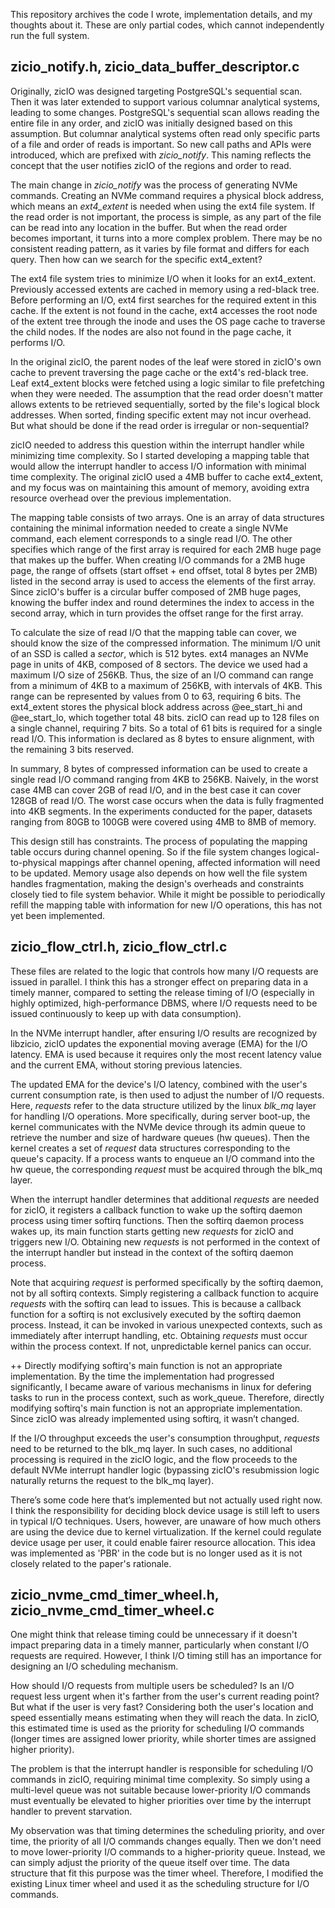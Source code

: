 This repository archives the code I wrote, implementation details, and my thoughts about it. These are only partial codes, which cannot independently run the full system.

## zicio_notify.h, zicio_data_buffer_descriptor.c

Originally, zicIO was designed targeting PostgreSQL's sequential scan. Then it was later extended to support various columnar analytical systems, leading to some changes. PostgreSQL's sequential scan allows reading the entire file in any order, and zicIO was initially designed based on this assumption. But columnar analytical systems often read only specific parts of a file and order of reads is important. So new call paths and APIs were introduced, which are prefixed with 
*zicio_notify*. This naming reflects the concept that the user notifies zicIO of the regions and order to read.

The main change in *zicio_notify* was the process of generating NVMe commands. Creating an NVMe command requires a physical block address, which means an *ext4_extent* is needed when using the ext4 file system. If the read order is not important, the process is simple, as any part of the file can be read into any location in the buffer. But when the read order becomes important, it turns into a more complex problem. There may be no consistent reading pattern, as it varies by file format and differs for each query. Then how can we search for the specific ext4_extent?

The ext4 file system tries to minimize I/O when it looks for an ext4_extent. Previously accessed extents are cached in memory using a red-black tree. Before performing an I/O, ext4 first searches for the required extent in this cache. If the extent is not found in the cache, ext4 accesses the root node of the extent tree through the inode and uses the OS page cache to traverse the child nodes. If the nodes are also not found in the page cache, it performs I/O.

In the original zicIO, the parent nodes of the leaf were stored in zicIO's own cache to prevent traversing the page cache or the ext4's red-black tree. Leaf ext4_extent blocks were fetched using a logic similar to file prefetching when they were needed. The assumption that the read order doesn't matter allows extents to be retrieved sequentially, sorted by the file's logical block addresses. When sorted, finding specific extent may not incur overhead. But what should be done if the read order is irregular or non-sequential?

zicIO needed to address this question within the interrupt handler while minimizing time complexity. So I started developing a mapping table that would allow the interrupt handler to access I/O information with minimal time complexity. The original zicIO used a 4MB buffer to cache ext4_extent, and my focus was on maintaining this amount of memory, avoiding extra resource overhead over the previous implementation.

The mapping table consists of two arrays. One is an array of data structures containing the minimal information needed to create a single NVMe command, each element corresponds to a single read I/O. The other specifies which range of the first array is required for each 2MB huge page that makes up the buffer. When creating I/O commands for a 2MB huge page, the range of offsets (start offset + end offset, total 8 bytes per 2MB) listed in the second array is used to access the elements of the first array. Since zicIO's buffer is a circular buffer composed of 2MB huge pages, knowing the buffer index and round determines the index to access in the second array, which in turn provides the offset range for the first array.

To calculate the size of read I/O that the mapping table can cover, we should know the size of the compressed information. The minimum I/O unit of an SSD is called a *sector*, which is 512 bytes. ext4 manages an NVMe page in units of 4KB, composed of 8 sectors. The device we used had a maximum I/O size of 256KB. Thus, the size of an I/O command can range from a minimum of 4KB to a maximum of 256KB, with intervals of 4KB. This range can be represented by values from 0 to 63, requiring 6 bits. The ext4_extent stores the physical block address across @ee_start_hi and @ee_start_lo, which together total 48 bits. zicIO can read up to 128 files on a single channel, requiring 7 bits. So a total of 61 bits is required for a single read I/O. This information is declared as 8 bytes to ensure alignment, with the remaining 3 bits reserved.

In summary, 8 bytes of compressed information can be used to create a single read I/O command ranging from 4KB to 256KB. Naively, in the worst case 4MB can cover 2GB of read I/O, and in the best case it can cover 128GB of read I/O. The worst case occurs when the data is fully fragmented into 4KB segments. In the experiments conducted for the paper, datasets ranging from 80GB to 100GB were covered using 4MB to 8MB of memory. 

This design still has constraints. The process of populating the mapping table occurs during channel opening. So if the file system changes logical-to-physical mappings after channel opening, affected information will need to be updated. Memory usage also depends on how well the file system handles fragmentation, making the design's overheads and constraints closely tied to file system behavior. While it might be possible to periodically refill the mapping table with information for new I/O operations, this has not yet been implemented.

## zicio_flow_ctrl.h, zicio_flow_ctrl.c

These files are related to the logic that controls how many I/O requests are issued in parallel. I think this has a stronger effect on preparing data in a timely manner, compared to setting the release timing of I/O (especially in highly optimized, high-performance DBMS, where I/O requests need to be issued continuously to keep up with data consumption).

In the NVMe interrupt handler, after ensuring I/O results are recognized by libzicio, zicIO updates the exponential moving average (EMA) for the I/O latency. EMA is used because it requires only the most recent latency value and the current EMA, without storing previous latencies.

The updated EMA for the device's I/O latency, combined with the user's current consumption rate, is then used to adjust the number of I/O requests. Here, *requests* refer to the data structure utilized by the linux *blk_mq* layer for handling I/O operations. More specifically, during server boot-up, the kernel communicates with the NVMe device through its admin queue to retrieve the number and size of hardware queues (hw queues). Then the kernel creates a set of *request* data structures corresponding to the queue's capacity. If a process wants to enqueue an I/O command into the hw queue, the corresponding *request* must be acquired through the blk_mq layer.

When the interrupt handler determines that additional *requests* are needed for zicIO, it registers a callback function to wake up the softirq daemon process using timer softirq functions. Then the softirq daemon process wakes up, its main function starts getting new *requests* for zicIO and triggers new I/O. Obtaining new *requests* is not performed in the context of the interrupt handler but instead in the context of the softirq daemon process. 

Note that acquiring *request* is performed specifically by the softirq daemon, not by all softirq contexts. Simply registering a callback function to acquire *requests* with the softirq can lead to issues. This is because a callback function for a softirq is not exclusively executed by the softirq daemon process. Instead, it can be invoked in various unexpected contexts, such as immediately after interrupt handling, etc. Obtaining *requests* must occur within the process context. If not, unpredictable kernel panics can occur.

++ Directly modifying softirq's main function is not an appropriate implementation. By the time the implementation had progressed significantly, I became aware of various mechanisms in linux for defering tasks to run in the process context, such as work_queue. Therefore, directly modifying softirq's main function is not an appropriate implementation. Since zicIO was already implemented using softirq, it wasn’t changed.

If the I/O throughput exceeds the user's consumption throughput, *requests* need to be returned to the blk_mq layer. In such cases, no additional processing is required in the zicIO logic, and the flow proceeds to the default NVMe interrupt handler logic (bypassing zicIO's resubmission logic naturally returns the request to the blk_mq layer).

There’s some code here that’s implemented but not actually used right now. I think the responsibility for deciding block device usage is still left to users in typical I/O techniques. Users, however, are unaware of how much others are using the device due to kernel virtualization. If the kernel could regulate device usage per user, it could enable fairer resource allocation. This idea was implemented as 'PBR' in the code but is no longer used as it is not closely related to the paper's rationale.

## zicio_nvme_cmd_timer_wheel.h, zicio_nvme_cmd_timer_wheel.c

One might think that release timing could be unnecessary if it doesn't impact preparing data in a timely manner, particularly when constant I/O requests are required. However, I think I/O timing still has an importance for designing an I/O scheduling mechanism.

How should I/O requests from multiple users be scheduled? Is an I/O request less urgent when it's farther from the user's current reading point? But what if the user is very fast? Considering both the user's location and speed essentially means estimating when they will reach the data. In zicIO, this estimated time is used as the priority for scheduling I/O commands (longer times are assigned lower priority, while shorter times are assigned higher priority).

The problem is that the interrupt handler is responsible for scheduling I/O commands in zicIO, requiring minimal time complexity. So simply using a multi-level queue was not suitable because lower-priority I/O commands must eventually be elevated to higher priorities over time by the interrupt handler to prevent starvation.

My observation was that timing determines the scheduling priority, and over time, the priority of all I/O commands changes equally. Then we don't need to move lower-priority I/O commands to a higher-priority queue. Instead, we can simply adjust the priority of the queue itself over time. The data structure that fit this purpose was the timer wheel. Therefore, I modified the existing Linux timer wheel and used it as the scheduling structure for I/O commands.
